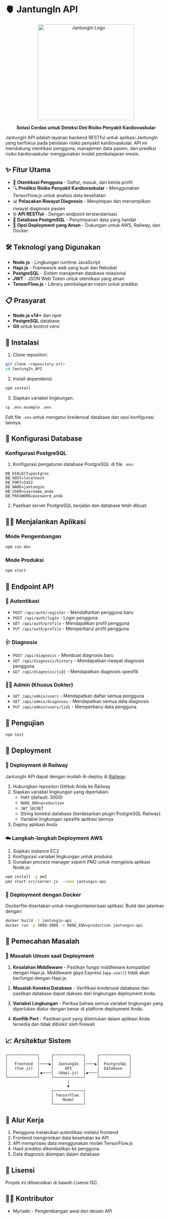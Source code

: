# 🫀 JantungIn API

<p align="center">
  <img src="./public/logo.png" alt="JantungIn Logo" width="300"/>
</p>

<p align="center">
  <b>Solusi Cerdas untuk Deteksi Dini Risiko Penyakit Kardiovaskular</b>
</p>

JantungIn API adalah layanan backend RESTful untuk aplikasi JantungIn yang berfokus pada penilaian risiko penyakit kardiovaskular. API ini mendukung otentikasi pengguna, manajemen data pasien, dan prediksi risiko kardiovaskular menggunakan model pembelajaran mesin.

## ✨ Fitur Utama

- 🔐 **Otentikasi Pengguna** - Daftar, masuk, dan kelola profil
- 🔍 **Prediksi Risiko Penyakit Kardiovaskular** - Menggunakan TensorFlow.js untuk analisis data kesehatan
- 📊 **Pelacakan Riwayat Diagnosis** - Menyimpan dan menampilkan riwayat diagnosis pasien
- 🌐 **API RESTful** - Dengan endpoint terstandarisasi
- 💾 **Database PostgreSQL** - Penyimpanan data yang handal
- 🚀 **Opsi Deployment yang Aman** - Dukungan untuk AWS, Railway, dan Docker

## 🛠️ Teknologi yang Digunakan

- **Node.js** - Lingkungan runtime JavaScript
- **Hapi.js** - Framework web yang kuat dan fleksibel
- **PostgreSQL** - Sistem manajemen database relasional
- **JWT** - JSON Web Token untuk otentikasi yang aman
- **TensorFlow.js** - Library pembelajaran mesin untuk prediksi

## 📋 Prasyarat

- **Node.js v14+** dan npm
- **PostgreSQL** database
- **Git** untuk kontrol versi

## 🚀 Instalasi

1. Clone repositori:

```bash
git clone <repository-url>
cd JantungIn_API
```

2. Install dependensi:

```bash
npm install
```

3. Siapkan variabel lingkungan:

```bash
cp .env.example .env
```

Edit file `.env` untuk mengatur kredensial database dan opsi konfigurasi lainnya.

## 💾 Konfigurasi Database

### Konfigurasi PostgreSQL

1. Konfigurasi pengaturan database PostgreSQL di file `.env`:

```
DB_DIALECT=postgres
DB_HOST=localhost
DB_PORT=5432
DB_NAME=jantungin
DB_USER=username_anda
DB_PASSWORD=password_anda
```

2. Pastikan server PostgreSQL berjalan dan database telah dibuat.

## 🏃‍♂️ Menjalankan Aplikasi

### Mode Pengembangan

```bash
npm run dev
```

### Mode Produksi

```bash
npm start
```

## 📡 Endpoint API

### 🔐 Autentikasi

- `POST /api/auth/register` - Mendaftarkan pengguna baru
- `POST /api/auth/login` - Login pengguna
- `GET /api/auth/profile` - Mendapatkan profil pengguna
- `PUT /api/auth/profile` - Memperbarui profil pengguna

### 🩺 Diagnosis

- `POST /api/diagnosis` - Membuat diagnosis baru
- `GET /api/diagnosis/history` - Mendapatkan riwayat diagnosis pengguna
- `GET /api/diagnosis/{id}` - Mendapatkan diagnosis spesifik

### 👩‍💼 Admin (Khusus Dokter)

- `GET /api/admin/users` - Mendapatkan daftar semua pengguna
- `GET /api/admin/diagnoses` - Mendapatkan semua data diagnosis
- `PUT /api/admin/users/{id}` - Memperbarui data pengguna

## 🧪 Pengujian

```bash
npm test
```

## 🚀 Deployment

### 🚂 Deployment di Railway

JantungIn API dapat dengan mudah di-deploy di [Railway](https://railway.app):

1. Hubungkan repositori GitHub Anda ke Railway
2. Siapkan variabel lingkungan yang diperlukan:
   - `PORT` (default: 3000)
   - `NODE_ENV=production`
   - `JWT_SECRET`
   - String koneksi database (berdasarkan plugin PostgreSQL Railway)
   - Variabel lingkungan spesifik aplikasi lainnya
3. Deploy aplikasi Anda

### ☁️ Langkah-langkah Deployment AWS

1. Siapkan instance EC2
2. Konfigurasi variabel lingkungan untuk produksi
3. Gunakan process manager seperti PM2 untuk mengelola aplikasi Node.js:

```bash
npm install -g pm2
pm2 start src/server.js --name jantungin-api
```

### 🐳 Deployment dengan Docker

Dockerfile disertakan untuk mengkontainerisasi aplikasi. Build dan jalankan dengan:

```bash
docker build -t jantungin-api .
docker run -p 3000:3000 -e NODE_ENV=production jantungin-api
```

## 🔧 Pemecahan Masalah

### 🚨 Masalah Umum saat Deployment

1. **Kesalahan Middleware** - Pastikan fungsi middleware kompatibel dengan Hapi.js. Middleware gaya Express (`app.use()`) tidak akan berfungsi dengan Hapi.js.

2. **Masalah Koneksi Database** - Verifikasi kredensial database dan pastikan database dapat diakses dari lingkungan deployment Anda.

3. **Variabel Lingkungan** - Periksa bahwa semua variabel lingkungan yang diperlukan diatur dengan benar di platform deployment Anda.

4. **Konflik Port** - Pastikan port yang ditentukan dalam aplikasi Anda tersedia dan tidak diblokir oleh firewall.

## 📈 Arsitektur Sistem

```
┌─────────────┐     ┌─────────────┐     ┌─────────────┐
│             │     │             │     │             │
│   Frontend  │────▶│  JantungIn  │────▶│  PostgreSQL │
│   (Vue.js)  │     │     API     │     │  Database   │
│             │◀────│  (Hapi.js)  │◀────│             │
└─────────────┘     └─────────────┘     └─────────────┘
                           │
                           ▼
                    ┌─────────────┐
                    │ TensorFlow  │
                    │    Model    │
                    └─────────────┘
```

## 📝 Alur Kerja

1. Pengguna melakukan autentikasi melalui frontend
2. Frontend mengirimkan data kesehatan ke API
3. API memproses data menggunakan model TensorFlow.js
4. Hasil prediksi dikembalikan ke pengguna
5. Data diagnosis disimpan dalam database

## 📜 Lisensi

Proyek ini dilisensikan di bawah Lisensi ISC.

## 👨‍💻 Kontributor

- Myriadn - Pengembangan awal dan desain API
